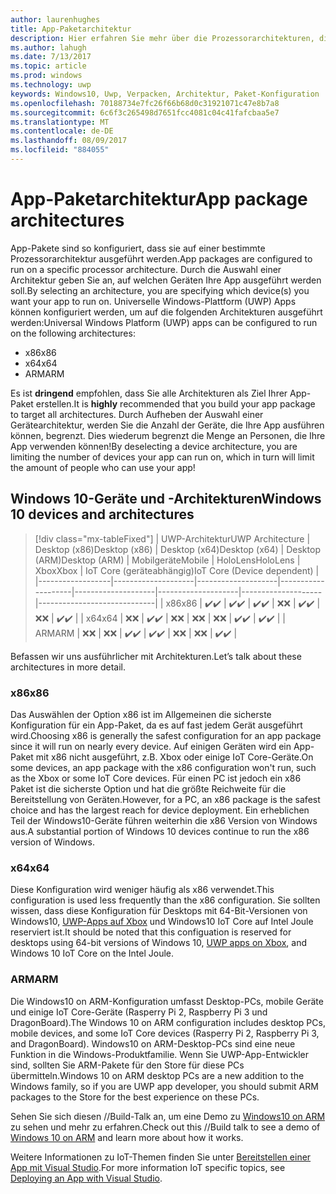 ```yaml
---
author: laurenhughes
title: App-Paketarchitektur
description: Hier erfahren Sie mehr über die Prozessorarchitekturen, die beim Erstellen des UWP-App-Pakets verwendet werden sollten.
ms.author: lahugh
ms.date: 7/13/2017
ms.topic: article
ms.prod: windows
ms.technology: uwp
keywords: Windows10, Uwp, Verpacken, Architektur, Paket-Konfiguration
ms.openlocfilehash: 70188734e7fc26f66b68d0c31921071c47e8b7a8
ms.sourcegitcommit: 6c6f3c265498d7651fcc4081c04c41fafcbaa5e7
ms.translationtype: MT
ms.contentlocale: de-DE
ms.lasthandoff: 08/09/2017
ms.locfileid: "884055"
---
```

# <a name="app-package-architectures"></a><span data-ttu-id="39520-104">App-Paketarchitektur</span><span class="sxs-lookup"><span data-stu-id="39520-104">App package architectures</span></span>

<span data-ttu-id="39520-105">App-Pakete sind so konfiguriert, dass sie auf einer bestimmte Prozessorarchitektur ausgeführt werden.</span><span class="sxs-lookup"><span data-stu-id="39520-105">App packages are configured to run on a specific processor architecture.</span></span> <span data-ttu-id="39520-106">Durch die Auswahl einer Architektur geben Sie an, auf welchen Geräten Ihre App ausgeführt werden soll.</span><span class="sxs-lookup"><span data-stu-id="39520-106">By selecting an architecture, you are specifying which device(s) you want your app to run on.</span></span> <span data-ttu-id="39520-107">Universelle Windows-Plattform (UWP) Apps können konfiguriert werden, um auf die folgenden Architekturen ausgeführt werden:</span><span class="sxs-lookup"><span data-stu-id="39520-107">Universal Windows Platform (UWP) apps can be configured to run on the following architectures:</span></span>
- <span data-ttu-id="39520-108">x86</span><span class="sxs-lookup"><span data-stu-id="39520-108">x86</span></span>
- <span data-ttu-id="39520-109">x64</span><span class="sxs-lookup"><span data-stu-id="39520-109">x64</span></span>
- <span data-ttu-id="39520-110">ARM</span><span class="sxs-lookup"><span data-stu-id="39520-110">ARM</span></span>

<span data-ttu-id="39520-111">Es ist **dringend** empfohlen, dass Sie alle Architekturen als Ziel Ihrer App-Paket erstellen.</span><span class="sxs-lookup"><span data-stu-id="39520-111">It is **highly** recommended that you build your app package to target all architectures.</span></span> <span data-ttu-id="39520-112">Durch Aufheben der Auswahl einer Gerätearchitektur, werden Sie die Anzahl der Geräte, die Ihre App ausführen können, begrenzt. Dies wiederum begrenzt die Menge an Personen, die Ihre App verwenden können!</span><span class="sxs-lookup"><span data-stu-id="39520-112">By deselecting a device architecture, you are limiting the number of devices your app can run on, which in turn will limit the amount of people who can use your app!</span></span>

## <a name="windows-10-devices-and-architectures"></a><span data-ttu-id="39520-113">Windows 10-Geräte und -Architekturen</span><span class="sxs-lookup"><span data-stu-id="39520-113">Windows 10 devices and architectures</span></span>

> [!div class="mx-tableFixed"]
| <span data-ttu-id="39520-114">UWP-Architektur</span><span class="sxs-lookup"><span data-stu-id="39520-114">UWP Architecture</span></span> | <span data-ttu-id="39520-115">Desktop (x86)</span><span class="sxs-lookup"><span data-stu-id="39520-115">Desktop (x86)</span></span>      | <span data-ttu-id="39520-116">Desktop (x64)</span><span class="sxs-lookup"><span data-stu-id="39520-116">Desktop (x64)</span></span>      | <span data-ttu-id="39520-117">Desktop (ARM)</span><span class="sxs-lookup"><span data-stu-id="39520-117">Desktop (ARM)</span></span>      | <span data-ttu-id="39520-118">Mobilgeräte</span><span class="sxs-lookup"><span data-stu-id="39520-118">Mobile</span></span>             | <span data-ttu-id="39520-119">HoloLens</span><span class="sxs-lookup"><span data-stu-id="39520-119">HoloLens</span></span>           | <span data-ttu-id="39520-120">Xbox</span><span class="sxs-lookup"><span data-stu-id="39520-120">Xbox</span></span>               | <span data-ttu-id="39520-121">IoT Core (geräteabhängig)</span><span class="sxs-lookup"><span data-stu-id="39520-121">IoT Core (Device dependent)</span></span> | 
|------------------|--------------------|--------------------|--------------------|--------------------|--------------------|--------------------|-----------------------------|
| <span data-ttu-id="39520-122">x86</span><span class="sxs-lookup"><span data-stu-id="39520-122">x86</span></span>              | <span data-ttu-id="39520-123">:heavy_check_mark:</span><span class="sxs-lookup"><span data-stu-id="39520-123">:heavy_check_mark:</span></span> | <span data-ttu-id="39520-124">:heavy_check_mark:</span><span class="sxs-lookup"><span data-stu-id="39520-124">:heavy_check_mark:</span></span> | <span data-ttu-id="39520-125">:heavy_check_mark:</span><span class="sxs-lookup"><span data-stu-id="39520-125">:heavy_check_mark:</span></span> | <span data-ttu-id="39520-126">:x:</span><span class="sxs-lookup"><span data-stu-id="39520-126">:x:</span></span>                | <span data-ttu-id="39520-127">:heavy_check_mark:</span><span class="sxs-lookup"><span data-stu-id="39520-127">:heavy_check_mark:</span></span> | <span data-ttu-id="39520-128">:x:</span><span class="sxs-lookup"><span data-stu-id="39520-128">:x:</span></span>                | <span data-ttu-id="39520-129">:heavy_check_mark:</span><span class="sxs-lookup"><span data-stu-id="39520-129">:heavy_check_mark:</span></span>          |
| <span data-ttu-id="39520-130">x64</span><span class="sxs-lookup"><span data-stu-id="39520-130">x64</span></span>              | <span data-ttu-id="39520-131">:x:</span><span class="sxs-lookup"><span data-stu-id="39520-131">:x:</span></span>                | <span data-ttu-id="39520-132">:heavy_check_mark:</span><span class="sxs-lookup"><span data-stu-id="39520-132">:heavy_check_mark:</span></span> | <span data-ttu-id="39520-133">:x:</span><span class="sxs-lookup"><span data-stu-id="39520-133">:x:</span></span>                | <span data-ttu-id="39520-134">:x:</span><span class="sxs-lookup"><span data-stu-id="39520-134">:x:</span></span>                | <span data-ttu-id="39520-135">:x:</span><span class="sxs-lookup"><span data-stu-id="39520-135">:x:</span></span>                | <span data-ttu-id="39520-136">:heavy_check_mark:</span><span class="sxs-lookup"><span data-stu-id="39520-136">:heavy_check_mark:</span></span> | <span data-ttu-id="39520-137">:heavy_check_mark:</span><span class="sxs-lookup"><span data-stu-id="39520-137">:heavy_check_mark:</span></span>          |
| <span data-ttu-id="39520-138">ARM</span><span class="sxs-lookup"><span data-stu-id="39520-138">ARM</span></span>              | <span data-ttu-id="39520-139">:x:</span><span class="sxs-lookup"><span data-stu-id="39520-139">:x:</span></span>                | <span data-ttu-id="39520-140">:x:</span><span class="sxs-lookup"><span data-stu-id="39520-140">:x:</span></span>                | <span data-ttu-id="39520-141">:heavy_check_mark:</span><span class="sxs-lookup"><span data-stu-id="39520-141">:heavy_check_mark:</span></span> | <span data-ttu-id="39520-142">:heavy_check_mark:</span><span class="sxs-lookup"><span data-stu-id="39520-142">:heavy_check_mark:</span></span> | <span data-ttu-id="39520-143">:x:</span><span class="sxs-lookup"><span data-stu-id="39520-143">:x:</span></span>                | <span data-ttu-id="39520-144">:x:</span><span class="sxs-lookup"><span data-stu-id="39520-144">:x:</span></span>                | <span data-ttu-id="39520-145">:heavy_check_mark:</span><span class="sxs-lookup"><span data-stu-id="39520-145">:heavy_check_mark:</span></span>          |
 

<span data-ttu-id="39520-146">Befassen wir uns ausführlicher mit Architekturen.</span><span class="sxs-lookup"><span data-stu-id="39520-146">Let’s talk about these architectures in more detail.</span></span> 

### <a name="x86"></a><span data-ttu-id="39520-147">x86</span><span class="sxs-lookup"><span data-stu-id="39520-147">x86</span></span>
<span data-ttu-id="39520-148">Das Auswählen der Option x86 ist im Allgemeinen die sicherste Konfiguration für ein App-Paket, da es auf fast jedem Gerät ausgeführt wird.</span><span class="sxs-lookup"><span data-stu-id="39520-148">Choosing x86 is generally the safest configuration for an app package since it will run on nearly every device.</span></span> <span data-ttu-id="39520-149">Auf einigen Geräten wird ein App-Paket mit x86 nicht ausgeführt, z.B. Xbox oder einige IoT Core-Geräte.</span><span class="sxs-lookup"><span data-stu-id="39520-149">On some devices, an app package with the x86 configuration won't run, such as the Xbox or some IoT Core devices.</span></span> <span data-ttu-id="39520-150">Für einen PC ist jedoch ein x86 Paket ist die sicherste Option und hat die größte Reichweite für die Bereitstellung von Geräten.</span><span class="sxs-lookup"><span data-stu-id="39520-150">However, for a PC, an x86 package is the safest choice and has the largest reach for device deployment.</span></span> <span data-ttu-id="39520-151">Ein erheblichen Teil der Windows10-Geräte führen weiterhin die x86 Version von Windows aus.</span><span class="sxs-lookup"><span data-stu-id="39520-151">A substantial portion of Windows 10 devices continue to run the x86 version of Windows.</span></span> 

### <a name="x64"></a><span data-ttu-id="39520-152">x64</span><span class="sxs-lookup"><span data-stu-id="39520-152">x64</span></span>
<span data-ttu-id="39520-153">Diese Konfiguration wird weniger häufig als x86 verwendet.</span><span class="sxs-lookup"><span data-stu-id="39520-153">This configuration is used less frequently than the x86 configuration.</span></span> <span data-ttu-id="39520-154">Sie sollten wissen, dass diese Konfiguration für Desktops mit 64-Bit-Versionen von Windows10, [UWP-Apps auf Xbox](https://docs.microsoft.com/windows/uwp/xbox-apps/system-resource-allocation) und Windows10 IoT Core auf Intel Joule reserviert ist.</span><span class="sxs-lookup"><span data-stu-id="39520-154">It should be noted that this configuation is reserved for desktops using 64-bit versions of Windows 10, [UWP apps on Xbox](https://docs.microsoft.com/windows/uwp/xbox-apps/system-resource-allocation), and Windows 10 IoT Core on the Intel Joule.</span></span>

### <a name="arm"></a><span data-ttu-id="39520-155">ARM</span><span class="sxs-lookup"><span data-stu-id="39520-155">ARM</span></span>
<span data-ttu-id="39520-156">Die Windows10 on ARM-Konfiguration umfasst Desktop-PCs, mobile Geräte und einige IoT Core-Geräte (Rasperry Pi 2, Raspberry Pi 3 und DragonBoard).</span><span class="sxs-lookup"><span data-stu-id="39520-156">The Windows 10 on ARM configuration includes desktop PCs, mobile devices, and some IoT Core devices (Rasperry Pi 2, Raspberry Pi 3, and DragonBoard).</span></span> <span data-ttu-id="39520-157">Windows10 on ARM-Desktop-PCs sind eine neue Funktion in die Windows-Produktfamilie. Wenn Sie UWP-App-Entwickler sind, sollten Sie ARM-Pakete für den Store für diese PCs übermitteln.</span><span class="sxs-lookup"><span data-stu-id="39520-157">Windows 10 on ARM desktop PCs are a new addition to the Windows family, so if you are UWP app developer, you should submit ARM packages to the Store for the best experience on these PCs.</span></span> 

<span data-ttu-id="39520-158">Sehen Sie sich diesen //Build-Talk an, um eine Demo zu [Windows10 on ARM](https://channel9.msdn.com/Events/Build/2017/P4171) zu sehen und mehr zu erfahren.</span><span class="sxs-lookup"><span data-stu-id="39520-158">Check out this //Build talk to see a demo of [Windows 10 on ARM](https://channel9.msdn.com/Events/Build/2017/P4171) and learn more about how it works.</span></span> 

<span data-ttu-id="39520-159">Weitere Informationen zu IoT-Themen finden Sie unter [Bereitstellen einer App mit Visual Studio](https://developer.microsoft.com/windows/iot/Docs/AppDeployment).</span><span class="sxs-lookup"><span data-stu-id="39520-159">For more information IoT specific topics, see [Deploying an App with Visual Studio](https://developer.microsoft.com/windows/iot/Docs/AppDeployment).</span></span>
